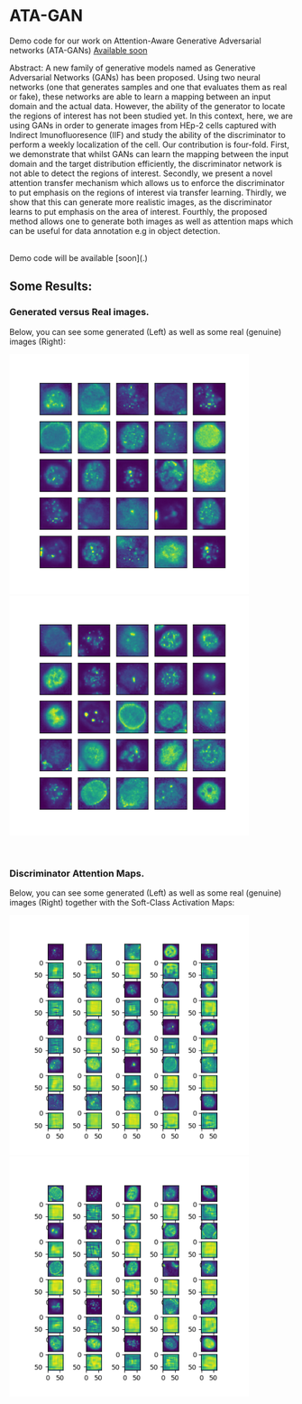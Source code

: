 # ATA-GAN


Demo code for our work on Attention-Aware Generative Adversarial networks (ATA-GANs) <a href="">Available soon </a> <br />

Abstract: A new family of generative models named as Generative Adversarial Networks (GANs) has been proposed. Using two neural networks (one that generates samples and one that evaluates them as real or fake), these networks are able
to learn a mapping between an input domain and the actual data. However, the ability of the generator to locate the regions
of interest has not been studied yet. In this context, here, we are using GANs in order to generate images from HEp-2 cells
captured with Indirect Imunofluoresence (IIF) and study the ability of the discriminator to perform a weekly localization of the cell. Our contribution is four-fold. First, we demonstrate that whilst GANs can learn the mapping between the input
domain and the target distribution efficiently, the discriminator network is not able to detect the regions of interest. Secondly, we present a novel attention transfer mechanism which allows us to enforce the discriminator to put emphasis on the regions of interest via transfer learning. Thirdly, we show that this can generate more realistic images, as the discriminator learns to put emphasis on the area of interest. Fourthly, the proposed method allows one to generate both images as well as attention maps which can be useful for data annotation e.g in object detection.

<br />
Demo code will be available [soon](.)


## Some Results:



### Generated versus Real images.

Below, you can see some generated (Left) as well as some real (genuine) images (Right): <br />

<img src="gitimages/GeneratedImages_git.png" width="425"/> <img src="gitimages/RealImages_git.png" width="425"/> 

<br />
 
 
 ### Discriminator Attention Maps.
 
 Below, you can see some generated (Left) as well as some real (genuine) images (Right) together with the Soft-Class Activation Maps: <br />
 
<img src="gitimages/FAKE_D_cams.png" width="425"/> <img src="gitimages/REAL_D_cams.png" width="425"/> 

<br />
